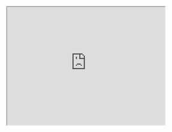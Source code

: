 <iframe width="420" height="315"
src="https://www.youtube.com/watch?v=fei9SSxCUm8&t=1sautoplay=1&mute=1">
</iframe>
